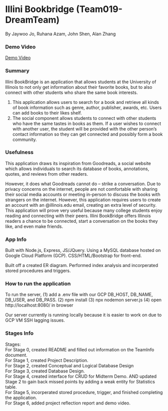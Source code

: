 # Illini Bookbridge (Team019-DreamTeam)
By Jaywoo Jo, Ruhana Azam, John Shen, Alan Zhang

### Demo Video
[Demo Video](https://www.youtube.com/watch?v=WaINe_qyNMA&ab_channel=JayJo)

### Summary
Illini BookBridge is an application that allows students at the University of Illinois to not only get
information about their favorite books, but to also connect with other students who share the
same book interests.  

1. This application allows users to search for a book and retrieve all kinds of book information such
as genre, author, publisher, awards, etc. Users can add books to their likes shelf.
2. The social component allows students to connect with
other students who have the same tastes in books as them. If a user wishes to connect with another user,
the student will be provided with the other person’s contact information so they can get
connected and possibly form a book community.

### Usefulness
This application draws its inspiration from Goodreads, a social website which allows individuals to
search its database of books, annotations, quotes, and reviews from other readers.

However, it does what Goodreads cannot do – strike a conversation. Due to privacy concerns on
the internet, people are not comfortable with sharing their social media accounts or meeting
in-person to discuss the books with strangers on the internet. However, this application requires
users to create an account with an @illinois.edu email, creating an extra level of security. This
application will prove very useful because many college students enjoy reading and connecting
with their peers. Illini BookBridge offers Illinois readers a chance to be connected, start a
conversation on the books they like, and even make friends.


### App Info
Built with Node.js, Express, JS/JQuery. Using a MySQL database hosted on Google Cloud Platform (GCP). CSS/HTML/Bootstrap for front-end. 

Built off a created ER diagram. Performed index analysis and incorperated stored procedures and triggers.


### How to run the application
To run the server, (1) add a .env file with our GCP DB_HOST, DB_NAME, DB_USER, and DB_PASS. (2) npm install (3) npx nodemon server.js (4) open http://localhost:8080/ in browser

Our server currently is running locally because it is easier to work on due to GCP VM SSH lagging issues. 

### Stages Info
Stages: <br>
For Stage 0, created README and filled out information on the TeamInfo document. <br>
For Stage 1, created Project Description. <br>
For Stage 2, created Conceptual and Logical Database Design <br>
For Stage 3, created Database Design. <br>
For Stage 4, created interface for CRUD for Midterm Demo. AND updated Stage 2 to gain back missed points by adding a weak entity for Statistics table. <br>
For Stage 5, incorperated stored procedure, trigger, and finished completing the application. <br>
For Stage 6, added project reflection report and demo video.

